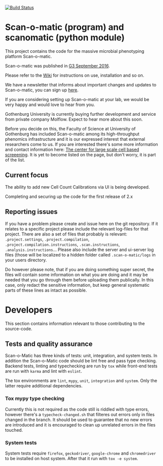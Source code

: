 [![Build Status](https://travis-ci.org/Scan-o-Matic/scanomatic.svg?branch=master)](https://travis-ci.org/Scan-o-Matic/scanomatic)

# Scan-o-matic (program) and scanomatic (python module)

This project contains the code for the massive microbial phenotyping platform Scan-o-matic.

Scan-o-matic was published in [G3 September 2016](http://g3journal.org/content/6/9/3003.full).

Please refer to the [Wiki](https://github.com/local-minimum/scanomatic/wiki) for instructions on use, installation and so on.

We have a newsletter that informs about important changes and updates to Scan-o-matic, you can sign up [here](http://cmb.us13.list-manage1.com/subscribe?u=a6a16e48af209606d0f418c95&id=2ebf1ce16f).

If you are considering setting up Scan-o-matic at your lab, we would be very happy and would love to hear from you.

Gothenburg University is currently buying further development and service from private company Molflow. Expect to hear more about this soon.

Before you decide on this, the Faculty of Science at University of Gothenburg has included Scan-o-matic among its high-throughput phenomics infrastructure and it is our expressed interest that external researchers come to us. If you are interested there's some more information and contact information here: [The center for large scale cell based screeening](http://cmb.gu.se/english/research/microbiology/center-for-large-scale-cell-based-screening). It is yet to become listed on the page, but don't worry, it is part of the list.

## Current focus

The ability to add new Cell Count Calibrations via UI is being developed.

Completing and securing up the code for the first release of 2.x

## Reporting issues

If you have a problem please create and issue here on the git repository.
If it relates to a specific project please include the relevant log-files for that project.
There are also a set of files that probably is relevant: `.project.settings`, `.project.compilation`, `.project.compilation.instructions`, `.scan.instructions`, `.analysis.instructions`...
Please also include the server and ui-server log files (those will be localized to a hidden folder called `.scan-o-matic/logs` in your users directory.

Do however please note, that if you are doing something super secret, the files will contain some information on what you are doing and it may be needed that you go through them before uploading them publically.
In this case, only redact the sensitive information, but keep general systematic parts of these lines as intact as possible.


# Developers

This section contains information relevant to those contributing to the source-code.

## Tests and quality assurance

Scan-o-Matic has three kinds of tests: unit, integration, and system tests. In addition the Scan-o-Matic code should be lint free and pass type checking.
Backend tests, linting and typechecking are run by `tox` while front-end tests are run with `karma` and lint with `eslint`.

The tox environments are `lint`, `mypy`, `unit`, `integration` and `system`. Only the latter require additional dependencies.

### Tox mypy type checking

Currently this is not required as the code still is riddled with type errors, however there's a `typecheck-changed.sh` that filteres out errors only in files changed in the branch. It should be used to guarantee that no new errors are introduced and it is encouraged to clean up unrelated errors in the files touched.

### System tests

System tests require `firefox`, `geckodriver`, `google-chrome` and `chromedriver` to be installed on host system.
After that it run with `tox -e system`.

